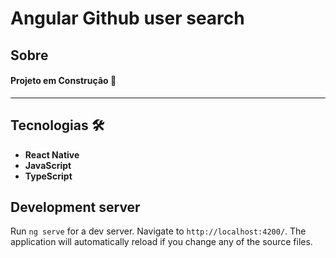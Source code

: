 # Angular Github user search

## Sobre

#### Projeto em Construção 🚀

---

## Tecnologias &#128736;

- **React Native**
- **JavaScript**
- **TypeScript**

## Development server

Run `ng serve` for a dev server. Navigate to `http://localhost:4200/`. The application will automatically reload if you change any of the source files.
